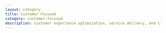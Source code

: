 ```yaml
---
layout: category
title: Customer Focused
category: customer-focused
description: Customer experience optimization, service delivery, and client relationship management.
---
```

